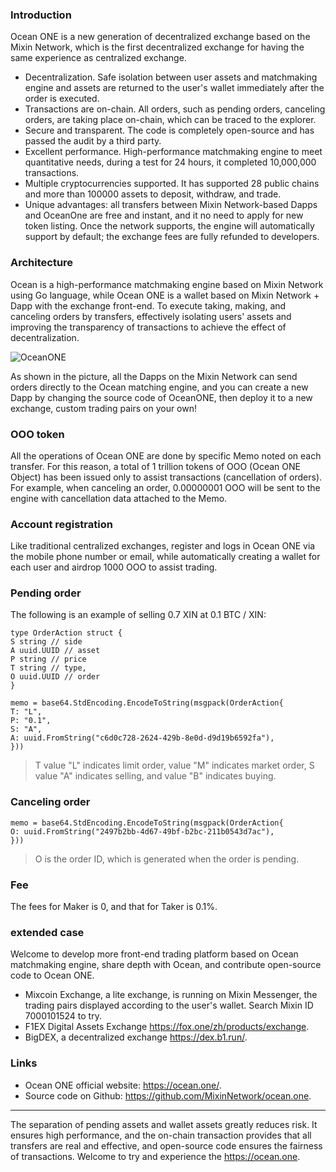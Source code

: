 ### Introduction

Ocean ONE is a new generation of decentralized exchange based on the Mixin Network, which is the first decentralized exchange for having the same experience as centralized exchange.

- Decentralization. Safe isolation between user assets and matchmaking engine and assets are returned to the user's wallet immediately after the order is executed.
- Transactions are on-chain. All orders, such as pending orders, canceling orders, are taking place on-chain, which can be traced to the explorer.
- Secure and transparent. The code is completely open-source and has passed the audit by a third party.
- Excellent performance. High-performance matchmaking engine to meet quantitative needs, during a test for 24 hours, it completed 10,000,000 transactions.
- Multiple cryptocurrencies supported. It has supported 28 public chains and more than 100000 assets to deposit, withdraw, and trade.
- Unique advantages: all transfers between Mixin Network-based Dapps and OceanOne are free and instant, and it no need to apply for new token listing. Once the network supports, the engine will automatically support by default; the exchange fees are fully refunded to developers.

### Architecture

Ocean is a high-performance matchmaking engine based on Mixin Network using Go language, while Ocean ONE is a wallet based on Mixin Network + Dapp with the exchange front-end. To execute taking, making, and canceling orders by transfers, effectively isolating users' assets and improving the transparency of transactions to achieve the effect of decentralization.

![OceanONE](./ocean-one-structure.png)

As shown in the picture, all the Dapps on the Mixin Network can send orders directly to the Ocean matching engine, and you can create a new Dapp by changing the source code of OceanONE, then deploy it to a new exchange, custom trading pairs on your own!

### OOO token

All the operations of Ocean ONE are done by specific Memo noted on each transfer. For this reason, a total of 1 trillion tokens of OOO (Ocean ONE Object) has been issued only to assist transactions (cancellation of orders). For example, when canceling an order, 0.00000001 OOO will be sent to the engine with cancellation data attached to the Memo.

### Account registration

Like traditional centralized exchanges, register and logs in Ocean ONE via the mobile phone number or email, while automatically creating a wallet for each user and airdrop 1000 OOO to assist trading.

### Pending order

The following is an example of selling 0.7 XIN at 0.1 BTC / XIN:

```golang
type OrderAction struct {
S string // side
A uuid.UUID // asset
P string // price
T string // type,
O uuid.UUID // order
}

memo = base64.StdEncoding.EncodeToString(msgpack(OrderAction{
T: "L",
P: "0.1",
S: "A",
A: uuid.FromString("c6d0c728-2624-429b-8e0d-d9d19b6592fa"),
}))
```

> T value "L" indicates limit order, value "M" indicates market order, S value "A" indicates selling, and value "B" indicates buying.

### Canceling order

```golang
memo = base64.StdEncoding.EncodeToString(msgpack(OrderAction{
O: uuid.FromString("2497b2bb-4d67-49bf-b2bc-211b0543d7ac"),
}))
```

> O is the order ID, which is generated when the order is pending.

### Fee

The fees for Maker is 0, and that for Taker is 0.1%.

### extended case

Welcome to develop more front-end trading platform based on Ocean matchmaking engine, share depth with Ocean, and contribute open-source code to Ocean ONE.

- Mixcoin Exchange, a lite exchange, is running on Mixin Messenger, the trading pairs displayed according to the user's wallet. Search Mixin ID 7000101524 to try.
- F1EX Digital Assets Exchange <https://fox.one/zh/products/exchange>.
- BigDEX, a decentralized exchange <https://dex.b1.run/>.

### Links

- Ocean ONE official website: <https://ocean.one/>.
- Source code on Github: <https://github.com/MixinNetwork/ocean.one>.

---
The separation of pending assets and wallet assets greatly reduces risk. It ensures high performance, and the on-chain transaction provides that all transfers are real and effective, and open-source code ensures the fairness of transactions. Welcome to try and experience the <https://ocean.one>.

